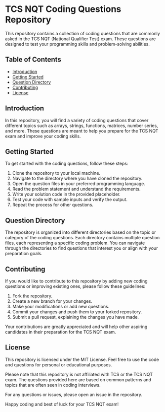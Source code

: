 
# TCS NQT Coding Questions Repository

This repository contains a collection of coding questions that are commonly asked in the TCS NQT (National Qualifier Test) exam. These questions are designed to test your programming skills and problem-solving abilities.

## Table of Contents

- [Introduction](#introduction)
- [Getting Started](#getting-started)
- [Question Directory](#question-directory)
- [Contributing](#contributing)
- [License](#license)

## Introduction

In this repository, you will find a variety of coding questions that cover different topics such as arrays, strings, functions, matrices, number series, and more. These questions are meant to help you prepare for the TCS NQT exam and improve your coding skills.

## Getting Started

To get started with the coding questions, follow these steps:

1. Clone the repository to your local machine.
2. Navigate to the directory where you have cloned the repository.
3. Open the question files in your preferred programming language.
4. Read the problem statement and understand the requirements.
5. Write your solution code in the provided placeholder.
6. Test your code with sample inputs and verify the output.
7. Repeat the process for other questions.

## Question Directory

The repository is organized into different directories based on the topic or category of the coding questions. Each directory contains multiple question files, each representing a specific coding problem. You can navigate through the directories to find questions that interest you or align with your preparation goals.

## Contributing

If you would like to contribute to this repository by adding new coding questions or improving existing ones, please follow these guidelines:

1. Fork the repository.
2. Create a new branch for your changes.
3. Make your modifications or add new questions.
4. Commit your changes and push them to your forked repository.
5. Submit a pull request, explaining the changes you have made.

Your contributions are greatly appreciated and will help other aspiring candidates in their preparation for the TCS NQT exam.

## License

This repository is licensed under the MIT License. Feel free to use the code and questions for personal or educational purposes.

Please note that this repository is not affiliated with TCS or the TCS NQT exam. The questions provided here are based on common patterns and topics that are often seen in coding interviews.

For any questions or issues, please open an issue in the repository.

Happy coding and best of luck for your TCS NQT exam!